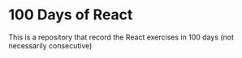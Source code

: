 # 100 Days of React

This is a repository that record the React exercises in 100 days (not necessarily consecutive)
